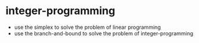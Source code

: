 # integer-programming
- use the simplex to solve the problem of linear programming
- use the branch-and-bound to solve the problem of integer-programming
